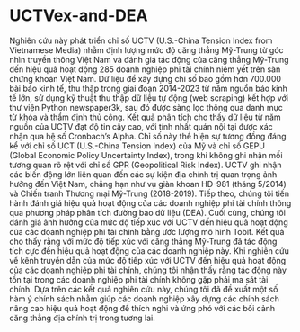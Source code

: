 # UCTVex-and-DEA
Nghiên cứu này phát triển chỉ số UCTV (U.S.-China Tension Index from Vietnamese Media) nhằm định lượng mức độ căng thẳng Mỹ-Trung từ góc nhìn truyền thông Việt Nam và đánh giá tác động của căng thẳng Mỹ-Trung đến hiệu quả hoạt động 285 doanh nghiệp phi tài chính niêm yết trên sàn chứng khoán Việt Nam. Dữ liệu để xây dựng chỉ số bao gồm hơn 700.000 bài báo kinh tế, thu thập trong giai đoạn 2014-2023 từ năm nguồn báo kinh tế lớn, sử dụng kỹ thuật thu thập dữ liệu tự động (web scraping) kết hợp với thư viện Python newspaper3k, sau đó được sàng lọc thông qua danh mục từ khóa và thẩm định thủ công. Kết quả phân tích cho thấy dữ liệu từ năm nguồn của UCTV đạt độ tin cậy cao, với tính nhất quán nội tại được xác nhận qua hệ số Cronbach’s Alpha. Chỉ số này thể hiện sự tương đồng đáng kể với chỉ số UCT (U.S.-China Tension Index) của Mỹ và chỉ số GEPU (Global Economic Policy Uncertainty Index), trong khi không ghi nhận mối tương quan rõ rệt với chỉ số GPR (Geopolitical Risk Index). UCTV ghi nhận các biến động lớn liên quan đến các sự kiện địa chính trị quan trọng ảnh hưởng đến Việt Nam, chẳng hạn như vụ giàn khoan HD-981 (tháng 5/2014) và Chiến tranh Thương mại Mỹ-Trung (2018-2019). Tiếp theo, chúng tôi tiến hành đánh giá hiệu quả hoạt động của các doanh nghiệp phi tài chính thông qua phương pháp phân tích đường bao dữ liệu (DEA). Cuối cùng, chúng tôi đánh giá ảnh hưởng của mức độ tiếp xúc với UCTV đến hiệu quả hoạt động của các doanh nghiệp phi tài chính bằng ước lượng mô hình Tobit. Kết quà cho thấy rằng với mức độ tiếp xúc với căng thẳng Mỹ-Trung đã tác động tích cực đến hiệu quả hoạt động của các doanh nghiệp này. Khi nghiên cứu về kênh truyền dẫn của mức độ tiếp xúc với UCTV đến hiệu quả hoạt động của các doanh nghiệp phi tài chính, chúng tôi nhận thấy rằng tác động này tồn tại trong các doanh nghiệp phi tài chính không gặp phải ma sát tài chính. Dựa trên các kết quả nghiên cứu này, chúng tôi đã đề xuất một số hàm ý chính sách nhằm giúp các doanh nghiệp xây dựng các chính sách nâng cao hiệu quả hoạt động để thích nghi và ứng phó với các bối cảnh căng thẳng địa chính trị trong tương lai.
